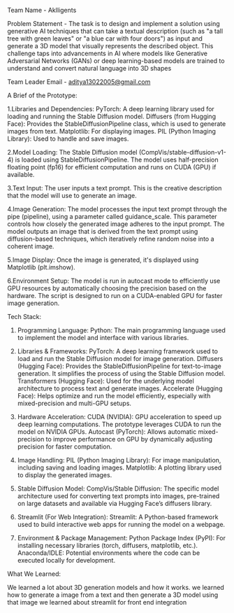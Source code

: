 Team Name - Aklligents

Problem Statement -  The task is to design and implement a solution using
 generative AI techniques that can take a textual
 description (such as "a tall tree with green leaves" or "a
 blue car with four doors") as input and generate a 3D
 model that visually represents the described object. This
 challenge taps into advancements in AI where models
 like Generative Adversarial Networks (GANs) or deep
 learning-based models are trained to understand and
 convert natural language into 3D shapes

Team Leader Email - aditya13022005@gmail.com

A Brief of the Prototype:

1.Libraries and Dependencies:
PyTorch: A deep learning library used for loading and running the Stable Diffusion model.
Diffusers (from Hugging Face): Provides the StableDiffusionPipeline class, which is used to generate images from text.
Matplotlib: For displaying images.
PIL (Python Imaging Library): Used to handle and save images.

2.Model Loading:
The Stable Diffusion model (CompVis/stable-diffusion-v1-4) is loaded using StableDiffusionPipeline.
The model uses half-precision floating point (fp16) for efficient computation and runs on CUDA (GPU) if available.

3.Text Input:
The user inputs a text prompt. This is the creative description that the model will use to generate an image.

4.Image Generation:
The model processes the input text prompt through the pipe (pipeline), using a parameter called guidance_scale. This parameter controls how closely the generated image adheres to the input prompt.
The model outputs an image that is derived from the text prompt using diffusion-based techniques, which iteratively refine random noise into a coherent image.

5.Image Display:
Once the image is generated, it's displayed using Matplotlib (plt.imshow).

6.Environment Setup:
The model is run in autocast mode to efficiently use GPU resources by automatically choosing the precision based on the hardware.
The script is designed to run on a CUDA-enabled GPU for faster image generation.

Tech Stack:

1. Programming Language:
Python: The main programming language used to implement the model and interface with various libraries.

2. Libraries & Frameworks:
PyTorch: A deep learning framework used to load and run the Stable Diffusion model for image generation.
Diffusers (Hugging Face): Provides the StableDiffusionPipeline for text-to-image generation. It simplifies the process of using the Stable Diffusion model.
Transformers (Hugging Face): Used for the underlying model architecture to process text and generate images.
Accelerate (Hugging Face): Helps optimize and run the model efficiently, especially with mixed-precision and multi-GPU setups.

3. Hardware Acceleration:
CUDA (NVIDIA): GPU acceleration to speed up deep learning computations. The prototype leverages CUDA to run the model on NVIDIA GPUs.
Autocast (PyTorch): Allows automatic mixed-precision to improve performance on GPU by dynamically adjusting precision for faster computation.

4. Image Handling:
PIL (Python Imaging Library): For image manipulation, including saving and loading images.
Matplotlib: A plotting library used to display the generated images.

5. Stable Diffusion Model:
CompVis/Stable Diffusion: The specific model architecture used for converting text prompts into images, pre-trained on large datasets and available via Hugging Face’s diffusers library.

6. Streamlit (For Web Integration):
Streamlit: A Python-based framework used to build interactive web apps for running the model on a webpage.

7. Environment & Package Management:
Python Package Index (PyPI): For installing necessary libraries (torch, diffusers, matplotlib, etc.).
Anaconda/IDLE: Potential environments where the code can be executed locally for development.

What We Learned:

We learned a lot about 3D generation models and how it works.
we learned how to generate a image from a text and then generate a 3D model using that image
we learned about streamlit for front end integration
